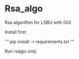 # Rsa_algo
Rsa algorithm for LSBU with GUI


Install first 

'''
pip install -r requirements.txt
'''

Run rsagui only 
